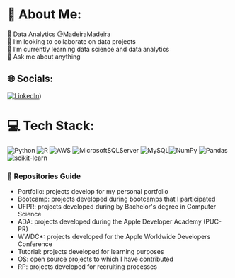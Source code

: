 # 💫 About Me:
🔭 Data Analytics @MadeiraMadeira<br>👯 I’m looking to collaborate on data projects<br>🌱 I’m currently learning data science and data analytics<br>💬 Ask me about anything


## 🌐 Socials:
[![LinkedIn](https://img.shields.io/badge/LinkedIn-%230077B5.svg?logo=linkedin&logoColor=white)](https://www.linkedin.com/in/vinicius-marchalek-96a79820a/)) 

# 💻 Tech Stack:
![Python](https://img.shields.io/badge/python-3670A0?style=for-the-badge&logo=python&logoColor=ffdd54) ![R](https://img.shields.io/badge/r-%23276DC3.svg?style=for-the-badge&logo=r&logoColor=white) ![AWS](https://img.shields.io/badge/AWS-%23FF9900.svg?style=for-the-badge&logo=amazon-aws&logoColor=white) ![MicrosoftSQLServer](https://img.shields.io/badge/Microsoft%20SQL%20Sever-CC2927?style=for-the-badge&logo=microsoft%20sql%20server&logoColor=white) ![MySQL](https://img.shields.io/badge/mysql-%2300f.svg?style=for-the-badge&logo=mysql&logoColor=white)![NumPy](https://img.shields.io/badge/numpy-%23013243.svg?style=for-the-badge&logo=numpy&logoColor=white) ![Pandas](https://img.shields.io/badge/pandas-%23150458.svg?style=for-the-badge&logo=pandas&logoColor=white) ![scikit-learn](https://img.shields.io/badge/scikit--learn-%23F7931E.svg?style=for-the-badge&logo=scikit-learn&logoColor=white)
<!-- 
# 📊 GitHub Stats:
![](https://github-readme-stats.vercel.app/api?username=JoaoPicolo&theme=dark&hide_border=false&include_all_commits=true&count_private=true)<br/>
![](https://github-readme-streak-stats.herokuapp.com/?user=JoaoPicolo&theme=dark&hide_border=false)<br/>
![](https://github-readme-stats.vercel.app/api/top-langs/?username=JoaoPicolo&theme=dark&hide_border=false&include_all_commits=true&count_private=true&layout=compact) -->
<!-- 
### ✍️ Random Dev Quote
![](https://quotes-github-readme.vercel.app/api?type=horizontal&theme=radical) -->

### 🔖 Repositories Guide
- Portfolio: projects develop for my personal portfolio
- Bootcamp: projects developed during bootcamps that I participated
- UFPR: projects developed during by Bachelor's degree in Computer Science
- ADA: projects developed during the Apple Developer Academy (PUC-PR)
- WWDC*: projects developed for the Apple Worldwide Developers Conference
- Tutorial: projects developed for learning purposes
- OS: open source projects to which I have contributed
- RP: projects developed for recruiting processes

<!-- Proudly created with GPRM ( https://gprm.itsvg.in ) -->
